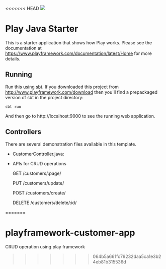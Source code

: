 <<<<<<< HEAD
[<img src="https://img.shields.io/travis/playframework/play-java-starter-example.svg"/>](https://travis-ci.org/playframework/play-java-starter-example)

# Play Java Starter

This is a starter application that shows how Play works.  Please see the documentation at https://www.playframework.com/documentation/latest/Home for more details.

## Running

Run this using [sbt](http://www.scala-sbt.org/).  If you downloaded this project from http://www.playframework.com/download then you'll find a prepackaged version of sbt in the project directory:

```
sbt run
```

And then go to http://localhost:9000 to see the running web application.

## Controllers

There are several demonstration files available in this template.

- CustomerController.java:

- APIs for CRUD operations
 
  GET /customers/:page/				

  PUT /customers/update/				  

  POST /customers/create/			       

  DELETE /customers/delete/:id/

=======
# playframework-customer-app
CRUD operation using play framework
>>>>>>> 064b5a661fc79232daa5ca1e3b24eb81b315536d
